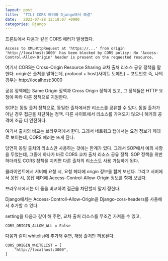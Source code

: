 ```yaml
---
layout: post
title:  "TIL) CORS 에러와 Django에서 해결"
date:   2023-07-28 12:18:07 +0900
categories: Django
---
```


프론트에서 다음과 같은 CORS 에러가 발생했다.

```
Access to XMLHttpRequest at 'https://...' from origin 'http://localhost:3000' has been blocked by CORS policy: No 'Access-Control-Allow-Origin' header is present on the requested resource.
```

여기서 CORS는 Cross-Origin Resource Sharing 교차 출처 리소스 공유 정책을 말한다.
origin은 출처를 말하는데, protocol + host(사이트 도메인) + 포트번호
즉, 나의 경우는 http://localhost:3000


공유 정책에는 Same Origin 정책과 Cross Origin 	정책이 있고, 그 정책들은 HTTP 요청에 따라 다른 정책으로 지원한다.

SOP는 동일 출처 정책으로, 동일한 출처에서만 리소스를 공유할 수 있다. 동일 출처가 아닌 경우 접근을 차단하는 정책. 다른 사이트에서 리소스를 가져오지 않으니 해커의 공격에 조금 더 안전하다.

여기서 출처의 비교는 브라우저에서 한다. 그래서 네트워크 탭에서는 요청 정보가 제대로 보이는데, CORS 에러는 뜨게 된다.




당연히 동일 출처의 리소스만 사용하는 것에는 한계가 있다. 그래서 SOP에서 예외 사항을 두었는데, 그중에 하나가 바로 CORS 교차 출처 리소스 공유 정책.
SOP 정책을 위반하더라도 CORS 정책을 지키면 다른 출처의 리소스도 사용 가능하게 된다.


클라이언트에서 서버에 요청 시, 요청 헤더에 origin 정보를 함께 보낸다. 그리고 서버에서 응답 시, 응답 헤더에 Access-Control-Allow-Origin 정보를 함께 보낸다.

브라우저에서는 이 둘을 비교하여 접근을 차단할지 말지 정한다.



Django에서는 Access-Controll-Allow-Origin을 Django-cors-headers를 사용해서 추가할 수 있다.

setting을 다음과 같이 해 주면, 교차 출처 리소스를 무조건 가져올 수 있고,
```
CORS_ORIGIN_ALLOW_ALL = False
```
다음과 같이 whitelist에 추가해 주면, 해당 출처만 허용된다.
```
CORS_ORIGIN_WHITELIST = [
    "http://localhost:3000",
]
```

